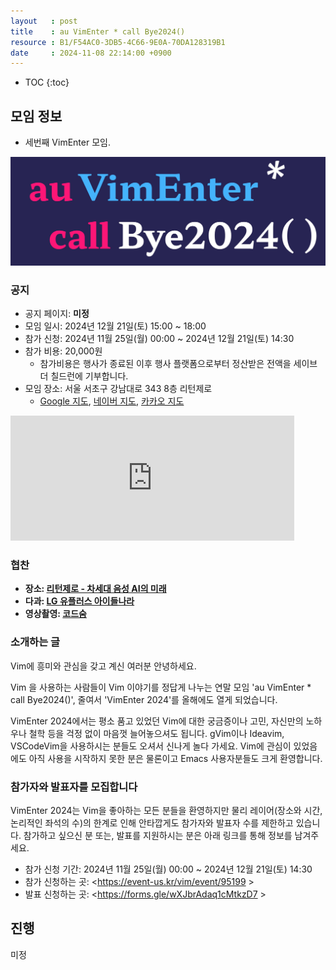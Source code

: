 ```yaml
---
layout   : post
title    : au VimEnter * call Bye2024()
resource : B1/F54AC0-3DB5-4C66-9E0A-70DA128319B1
date     : 2024-11-08 22:14:00 +0900
---
```

* TOC
{:toc}

## 모임 정보

- 세번째 VimEnter 모임.

![logo]( /resource/B1/F54AC0-3DB5-4C66-9E0A-70DA128319B1/vimenter-2024-wide.jpg )

### 공지

- 공지 페이지: **미정**
- 모임 일시: 2024년 12월 21일(토) 15:00 ~ 18:00
- 참가 신청: 2024년 11월 25일(월) 00:00 ~ 2024년 12월 21일(토) 14:30
- 참가 비용: 20,000원
    - 참가비용은 행사가 종료된 이후 행사 플랫폼으로부터 정산받은 전액을 세이브 더 칠드런에 기부합니다.
- 모임 장소: 서울 서초구 강남대로 343 8층 리턴제로
    - [Google 지도](https://maps.app.goo.gl/3yheMrwxXdfxynok8 ), [네이버 지도](https://naver.me/54VuvY17 ), [카카오 지도](https://kko.kakao.com/8MpuWCBJwO )

<iframe src="https://www.google.com/maps/embed?pb=!1m14!1m8!1m3!1d3165.6085831206587!2d127.0266197!3d37.4935621!3m2!1i1024!2i768!4f13.1!3m3!1m2!1s0x357ca1a0df38b41b%3A0x2f88fbd551a491d9!2z66as7YS07KCc66Gc!5e0!3m2!1sko!2skr!4v1731072248639!5m2!1sko!2skr" width="90%" height="200px" style="border:0;" allowfullscreen="" loading="lazy" referrerpolicy="no-referrer-when-downgrade"></iframe>

### 협찬

- **장소: [리턴제로 - 차세대 음성 AI의 미래](https://www.rtzr.ai/ )**
- **다과: [LG 유플러스 아이들나라](https://www.i-nara.co.kr/ )**
- **영상촬영: [코드숨](https://www.codesoom.com/ )**

### 소개하는 글

Vim에 흥미와 관심을 갖고 계신 여러분 안녕하세요.

Vim 을 사용하는 사람들이 Vim 이야기를 정답게 나누는 연말 모임 'au VimEnter * call Bye2024()', 줄여서 'VimEnter 2024'를 올해에도 열게 되었습니다.

VimEnter 2024에서는 평소 품고 있었던 Vim에 대한 궁금증이나 고민, 자신만의 노하우나 철학 등을 걱정 없이 마음껏 늘어놓으셔도 됩니다.
gVim이나 Ideavim, VSCodeVim을 사용하시는 분들도 오셔서 신나게 놀다 가세요.
Vim에 관심이 있었음에도 아직 사용을 시작하지 못한 분은 물론이고 Emacs 사용자분들도 크게 환영합니다.

### 참가자와 발표자를 모집합니다

VimEnter 2024는 Vim을 좋아하는 모든 분들을 환영하지만
물리 레이어(장소와 시간, 논리적인 좌석의 수)의 한계로 인해 안타깝게도 참가자와 발표자 수를 제한하고 있습니다.
참가하고 싶으신 분 또는, 발표를 지원하시는 분은 아래 링크를 통해 정보를 남겨주세요.

- 참가 신청 기간: 2024년 11월 25일(월) 00:00 ~ 2024년 12월 21일(토) 14:30
- 참가 신청하는 곳: <https://event-us.kr/vim/event/95199 >
- 발표 신청하는 곳: <https://forms.gle/wXJbrAdaq1cMtkzD7 >

## 진행

미정

